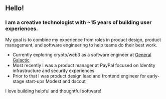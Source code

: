 ## Hello!

### I am a creative technologist with ~15 years of building user experiences.

My goal is to combine my experience from roles in product design, product management, and software engineering to help teams do their best work.

- Currently exploring crypto/web3 as a software engineer at [General Galactic](https://github.com/generalgalactic)
- Most recently I was a product manager at PayPal focused on Identity infrastructure and security experiences
- Prior to that I was product design lead and frontend engineer for early-stage start-ups Modest and dscout

I love building helpful and thoughtful software! 
